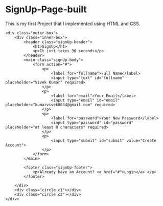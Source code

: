 # SignUp-Page-built
This is my first Project that I implemented using HTML and CSS.
<!DOCTYPE html>
<html lang="en">
<head>
    <meta charset="UTF-8">
    <meta http-equiv="X-UA-Compatible" content="IE=edge">
    <meta name="viewport" content="width=device-width, initial-scale=1.0">
    <title>SignUp</title>
    <link rel="stylesheet" href="project2.css">
</head>
<body>

    <div class="outer-box">
        <div class="inner-box">
            <header class="signUp-header">
                <h1>SignUp</h1>
                <p>It just takes 30 seconds</p>
            </header>
            <main class="signUp-body">
                <form action="#">
                    <p>
                        <label for="fullname">Full Name</label>
                        <input type="text" id="fullname" placeholder="Vivek Kumar" required>
                    </p>
                    <p>
                        <label for="email">Your Email</label>
                        <input type="email" id="email" placeholder="kumarvivek8034@gmail.com" required>
                    </p>
                    <p>
                        <label for="password">Your New Password</label>
                        <input type="password" id="password" placeholder="at least 8 characters" required>
                    </p>
                    <p>
                        <input type="submit" id="submit" value="Create Account">
                    </p>
                </form>
            </main>

            <footer class="signUp-footer">
                <p>Already have an Account? <a href="#">Login</a> </p>
            </footer>

        </div>
        <div class="circle c1"></div>
        <div class="circle c2"></div>
    </div>
    
</body>
</html>
